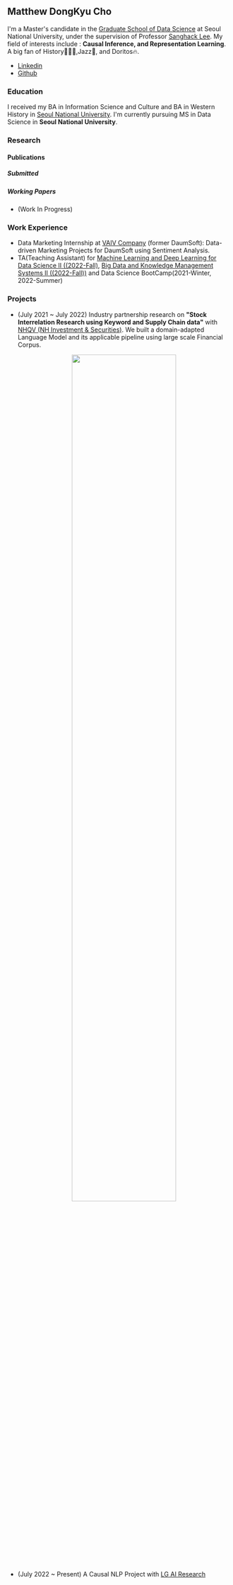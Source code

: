 ## Matthew DongKyu Cho

I'm a Master's candidate in the [Graduate School of Data Science](https://gsds.snu.ac.kr/) at Seoul National University, under the supervision of Professor [Sanghack Lee](https://www.sanghacklee.me/). My field of interests include : **Causal Inference, and Representation Learning**. A big fan of History👨🏻‍🏫,Jazz🎷, and Doritos🔥.  

- [Linkedin](https://www.linkedin.com/in/dong-kyu-cho-023259176/)
- [Github](https://github.com/umamicode)

### Education

I received my BA in Information Science and Culture and BA in Western History in [Seoul National University](https://en.snu.ac.kr/). I'm currently pursuing MS in Data Science in **Seoul National University**.


### Research
  
#### Publications
##### Submitted
##### Working Papers
- (Work In Progress) 

### Work Experience
- Data Marketing Internship at [VAIV Company](http://vaiv.kr/) (former DaumSoft): Data-driven Marketing Projects for DaumSoft using Sentiment Analysis. 
- TA(Teaching Assistant) for [Machine Learning and Deep Learning for Data Science II ((2022-Fall)](https://gsds.snu.ac.kr/mldl2/), [Big Data and Knowledge Management Systems II ((2022-Fall))](https://gsds.snu.ac.kr/bkms2/) and Data Science BootCamp(2021-Winter, 2022-Summer)

### Projects
- (July 2021 ~ July 2022) Industry partnership research on **"Stock Interrelation Research using Keyword and Supply Chain data"** with [NHQV (NH Investment & Securities)](https://www.nhqv.com/). We built a domain-adapted Language Model and its applicable pipeline using large scale Financial Corpus. <br /> 
  <center><img src="https://github.com/umamicode/umamicode.github.io/blob/main/nh_project.png?raw=true" width="70%" height="70%"></center>


- (July 2022 ~ Present) A Causal NLP Project with [LG AI Research](https://www.lgresearch.ai/)
